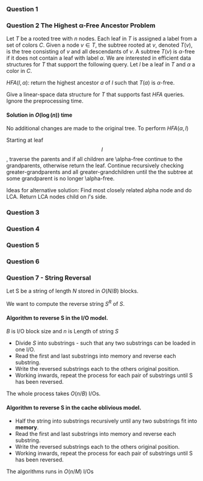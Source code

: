 
### Question 1
### Question 2 The Highest α-Free Ancestor Problem

Let $T$ be a rooted tree with $n$ nodes. Each leaf in $T$ is assigned a label from a set of colors $C$. Given a node $v ∈ T$, the subtree rooted at $v$, denoted $T(v)$, is the tree consisting of $v$ and all descendants of $v$. A subtree $T(v)$ is $α$-free if it does not contain a leaf with label $α$. We are interested in efficient data structures for $T$ that support the following query. Let $l$ be a leaf in $T$ and $α$ a color in $C$.

$HFA(l, α)$: return the highest ancestor $a$ of $l$ such that $T(a)$ is $α$-free.

Give a linear-space data structure for $T$ that supports fast $HFA$ queries. Ignore the preprocessing time.

#### Solution in $O(\log(n))$ time
No additional changes are made to the original tree. To perform $HFA(\alpha,l)$


Starting at leaf $$l$$, traverse the parents and if all children are \alpha-free continue to the grandparents, otherwise return the leaf. Continue recursively checking greater-grandparents and all greater-grandchildren until the the subtree at some grandparent is no longer \alpha-free.

Ideas for alternative solution: Find most closely related alpha node and do LCA. Return LCA nodes child on $l$'s side.


### Question 3
### Question 4
### Question 5
### Question 6

### Question 7 - String Reversal

Let S be a string of length $N$ stored in $O(N/B)$ blocks.

We want to compute the reverse string $S^R$ of $S$.


#### Algorithm to reverse S in the I/O model.

$B$ is I/O block size and $n$ is Length of string $S$

* Divide $S$ into substrings - such that any two substrings can be loaded in one I/O.
* Read the first and last substrings into memory and reverse each substring.
* Write the reversed substrings each to the others original position.
* Working inwards, repeat the process for each pair of substrings until S has been reversed.

The whole process takes $O(n/B)$ I/Os.



#### Algorithm to reverse S in the cache oblivious model.

* Half the string into substrings recursively until any two substrings fit into **memory**.
* Read the first and last substrings into memory and reverse each substring.
* Write the reversed substrings each to the others original position.
* Working inwards, repeat the process for each pair of substrings until S has been reversed.

The algorithms runs in $O(n/M)$ I/Os
